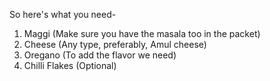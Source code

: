 So here's what you need-
1. Maggi (Make sure you have the masala too in the packet)
2. Cheese (Any type, preferably, Amul cheese)
3. Oregano (To add the flavor we need)
4. Chilli Flakes (Optional)